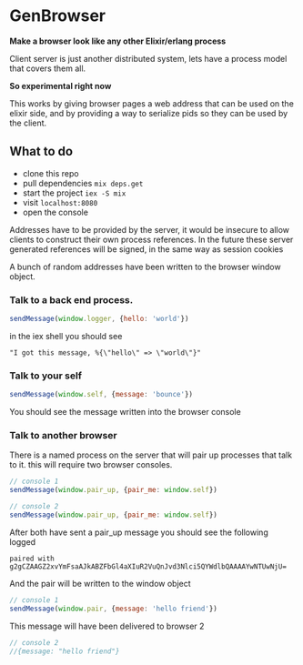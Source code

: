 # GenBrowser

**Make a browser look like any other Elixir/erlang process**

Client server is just another distributed system,
lets have a process model that covers them all.

**So experimental right now**

This works by giving browser pages a web address that can be used on the elixir side, and by providing a way to serialize pids so they can be used by the client.

## What to do

- clone this repo
- pull dependencies `mix deps.get`
- start the project `iex -S mix`
- visit `localhost:8080`
- open the console


Addresses have to be provided by the server,
it would be insecure to allow clients to construct their own process references.
In the future these server generated references will be signed, in the same way as session cookies

A bunch of random addresses have been written to the browser window object.

### Talk to a back end process.

```js
sendMessage(window.logger, {hello: 'world'})
```

in the iex shell you should see
```
"I got this message, %{\"hello\" => \"world\"}"
```

### Talk to your self

```js
sendMessage(window.self, {message: 'bounce'})
```

You should see the message written into the browser console

### Talk to another browser

There is a named process on the server that will pair up processes that talk to it.
this will require two browser consoles.

```js
// console 1
sendMessage(window.pair_up, {pair_me: window.self})
```
```js
// console 2
sendMessage(window.pair_up, {pair_me: window.self})
```

After both have sent a pair_up message you should see the following logged
```
paired with g2gCZAAGZ2xvYmFsaAJkABZFbGl4aXIuR2VuQnJvd3Nlci5QYWdlbQAAAAYwNTUwNjU=
```

And the pair will be written to the window object

```js
// console 1
sendMessage(window.pair, {message: 'hello friend'})
```

This message will have been delivered to browser 2
```js
// console 2
//{message: "hello friend"}
```
